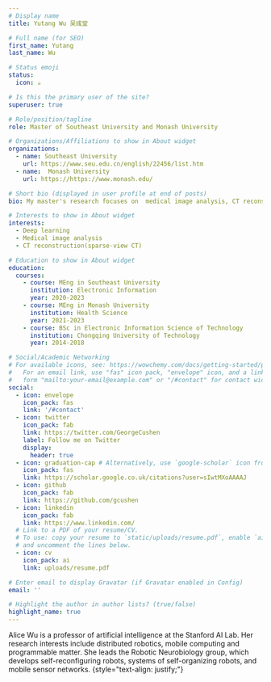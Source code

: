 ```yaml
---
# Display name
title: Yutang Wu 吴彧堂

# Full name (for SEO)
first_name: Yutang
last_name: Wu

# Status emoji
status:
  icon: ☕️

# Is this the primary user of the site?
superuser: true

# Role/position/tagline
role: Master of Southeast University and Monash University

# Organizations/Affiliations to show in About widget
organizations:
  - name: Southeast University
    url: https://www.seu.edu.cn/english/22456/list.htm
  - name:  Monash University
    url: https://https://www.monash.edu/

# Short bio (displayed in user profile at end of posts)
bio: My master's research focuses on  medical image analysis, CT reconstruction and deep learning.

# Interests to show in About widget
interests:
  - Deep learning
  - Medical image analysis
  - CT reconstruction(sparse-view CT)

# Education to show in About widget
education:
  courses:
    - course: MEng in Southeast University
      institution: Electronic Information
      year: 2020-2023
    - course: MEng in Monash University
      institution: Health Science
      year: 2021-2023
    - course: BSc in Electronic Information Science of Technology
      institution: Chongqing University of Technology
      year: 2014-2018

# Social/Academic Networking
# For available icons, see: https://wowchemy.com/docs/getting-started/page-builder/#icons
#   For an email link, use "fas" icon pack, "envelope" icon, and a link in the
#   form "mailto:your-email@example.com" or "/#contact" for contact widget.
social:
  - icon: envelope
    icon_pack: fas
    link: '/#contact'
  - icon: twitter
    icon_pack: fab
    link: https://twitter.com/GeorgeCushen
    label: Follow me on Twitter
    display:
      header: true
  - icon: graduation-cap # Alternatively, use `google-scholar` icon from `ai` icon pack
    icon_pack: fas
    link: https://scholar.google.co.uk/citations?user=sIwtMXoAAAAJ
  - icon: github
    icon_pack: fab
    link: https://github.com/gcushen
  - icon: linkedin
    icon_pack: fab
    link: https://www.linkedin.com/
  # Link to a PDF of your resume/CV.
  # To use: copy your resume to `static/uploads/resume.pdf`, enable `ai` icons in `params.yaml`,
  # and uncomment the lines below.
  - icon: cv
    icon_pack: ai
    link: uploads/resume.pdf

# Enter email to display Gravatar (if Gravatar enabled in Config)
email: ''

# Highlight the author in author lists? (true/false)
highlight_name: true
---
```


Alice Wu is a professor of artificial intelligence at the Stanford AI Lab. Her research interests include distributed robotics, mobile computing and programmable matter. She leads the Robotic Neurobiology group, which develops self-reconfiguring robots, systems of self-organizing robots, and mobile sensor networks.
{style="text-align: justify;"}
